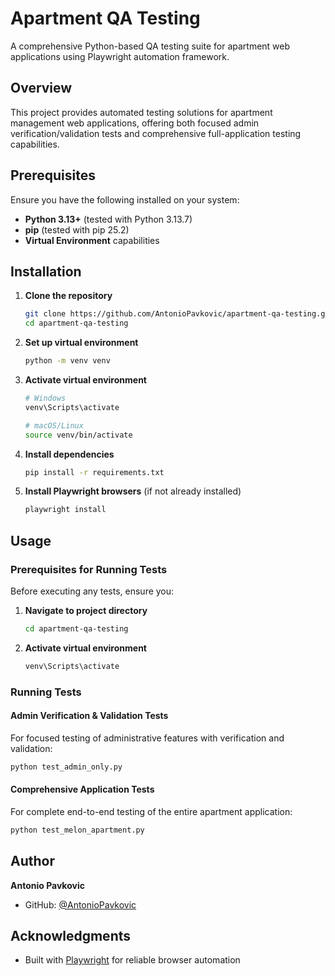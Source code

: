 # Apartment QA Testing

A comprehensive Python-based QA testing suite for apartment web applications using Playwright automation framework.

## Overview

This project provides automated testing solutions for apartment management web applications, offering both focused admin verification/validation tests and comprehensive full-application testing capabilities.


## Prerequisites

Ensure you have the following installed on your system:

- **Python 3.13+** (tested with Python 3.13.7)
- **pip** (tested with pip 25.2)
- **Virtual Environment** capabilities

## Installation

1. **Clone the repository**
   ```bash
   git clone https://github.com/AntonioPavkovic/apartment-qa-testing.git
   cd apartment-qa-testing
   ```

2. **Set up virtual environment**
   ```bash
   python -m venv venv
   ```

3. **Activate virtual environment**
   ```bash
   # Windows
   venv\Scripts\activate
   
   # macOS/Linux
   source venv/bin/activate
   ```

4. **Install dependencies**
   ```bash
   pip install -r requirements.txt
   ```

5. **Install Playwright browsers** (if not already installed)
   ```bash
   playwright install
   ```

## Usage

### Prerequisites for Running Tests

Before executing any tests, ensure you:

1. **Navigate to project directory**
   ```bash
   cd apartment-qa-testing
   ```

2. **Activate virtual environment**
   ```bash
   venv\Scripts\activate
   ```

### Running Tests

#### Admin Verification & Validation Tests

For focused testing of administrative features with verification and validation:

```bash
python test_admin_only.py
```


#### Comprehensive Application Tests

For complete end-to-end testing of the entire apartment application:

```bash
python test_melon_apartment.py
```


## Author

**Antonio Pavkovic**
- GitHub: [@AntonioPavkovic](https://github.com/AntonioPavkovic)

## Acknowledgments

- Built with [Playwright](https://playwright.dev/) for reliable browser automation
